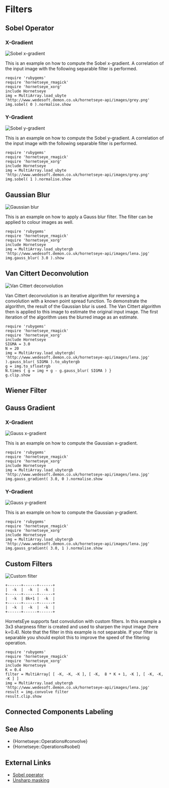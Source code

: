 Filters
=======

Sobel Operator
--------------

### X-Gradient

![Sobel x-gradient](images/sobelx.png)

This is an example on how to compute the Sobel x-gradient. A correlation of the input image with the following separable filter is performed.

    require 'rubygems'
    require 'hornetseye_rmagick'
    require 'hornetseye_xorg'
    include Hornetseye
    img = MultiArray.load_ubyte 'http://www.wedesoft.demon.co.uk/hornetseye-api/images/grey.png'
    img.sobel( 0 ).normalise.show

### Y-Gradient

![Sobel y-gradient](images/sobely.png)

This is an example on how to compute the Sobel y-gradient. A correlation of the input image with the following separable filter is performed.

    require 'rubygems'
    require 'hornetseye_rmagick'
    require 'hornetseye_xorg'
    include Hornetseye
    img = MultiArray.load_ubyte 'http://www.wedesoft.demon.co.uk/hornetseye-api/images/grey.png'
    img.sobel( 1 ).normalise.show

Gaussian Blur
-------------

![Gaussian blur](images/gaussblur.jpg)

This is an example on how to apply a Gauss blur filter. The filter can be applied to colour images as well.

    require 'rubygems'
    require 'hornetseye_rmagick'
    require 'hornetseye_xorg'
    include Hornetseye
    img = MultiArray.load_ubytergb 'http://www.wedesoft.demon.co.uk/hornetseye-api/images/lena.jpg'
    img.gauss_blur( 3.0 ).show

Van Cittert Deconvolution
-------------------------

![Van Cittert deconvolution](images/vancittert.jpg)

Van Cittert deconvolution is an iterative algorithm for reversing a convolution with a known point spread function. To demonstrate the algorithm, the result of the Gaussian blur is used. The Van Cittert algorithm then is applied to this image to estimate the original input image. The first iteration of the algorithm uses the blurred image as an estimate.

    require 'rubygems'
    require 'hornetseye_rmagick'
    require 'hornetseye_xorg'
    include Hornetseye
    SIGMA = 3.0
    N = 20
    img = MultiArray.load_ubytergb( 'http://www.wedesoft.demon.co.uk/hornetseye-api/images/lena.jpg' ).gauss_blur( SIGMA ).to_ubytergb
    g = img.to_sfloatrgb
    N.times { g = img + g - g.gauss_blur( SIGMA ) }
    g.clip.show

Wiener Filter
-------------

Gauss Gradient
--------------

### X-Gradient

![Gauss x-gradient](images/gaussgradx.jpg)

This is an example on how to compute the Gaussian x-gradient.

    require 'rubygems'
    require 'hornetseye_rmagick'
    require 'hornetseye_xorg'
    include Hornetseye
    img = MultiArray.load_ubytergb 'http://www.wedesoft.demon.co.uk/hornetseye-api/images/lena.jpg'
    img.gauss_gradient( 3.0, 0 ).normalise.show

### Y-Gradient

![Gauss y-gradient](images/gaussgrady.jpg)

This is an example on how to compute the Gaussian y-gradient.

    require 'rubygems'
    require 'hornetseye_rmagick'
    require 'hornetseye_xorg'
    include Hornetseye
    img = MultiArray.load_ubytergb 'http://www.wedesoft.demon.co.uk/hornetseye-api/images/lena.jpg'
    img.gauss_gradient( 3.0, 1 ).normalise.show

Custom Filters
--------------

![Custom filter](images/sharpen.jpg)

    +------+------+------+
    |  -k  |  -k  |  -k  |
    +------+------+------+
    |  -k  | 8k+1 |  -k  |
    +------+------+------+
    |  -k  |  -k  |  -k  |
    +------+------+------+

HornetsEye supports fast convolution with custom filters. In this example a 3x3 sharpness filter is created and used to sharpen the input image (here k=0.4). Note that the filter in this example is not separable. If your filter is separable you should exploit this to improve the speed of the filtering operation.

    require 'rubygems'
    require 'hornetseye_rmagick'
    require 'hornetseye_xorg'
    include Hornetseye
    K = 0.4
    filter = MultiArray[ [ -K, -K, -K ], [ -K,  8 * K + 1, -K ], [ -K, -K, -K ] ]
    img = MultiArray.load_ubytergb 'http://www.wedesoft.demon.co.uk/hornetseye-api/images/lena.jpg'
    result = img.convolve filter
    result.clip.show

Connected Components Labeling
-----------------------------

See Also
--------

* {Hornetseye::Operations#convolve}
* {Hornetseye::Operations#sobel}

External Links
--------------

* [Sobel operator](http://en.wikipedia.org/wiki/Sobel_operator)
* [Unsharp masking](http://en.wikipedia.org/wiki/Unsharp_masking)

